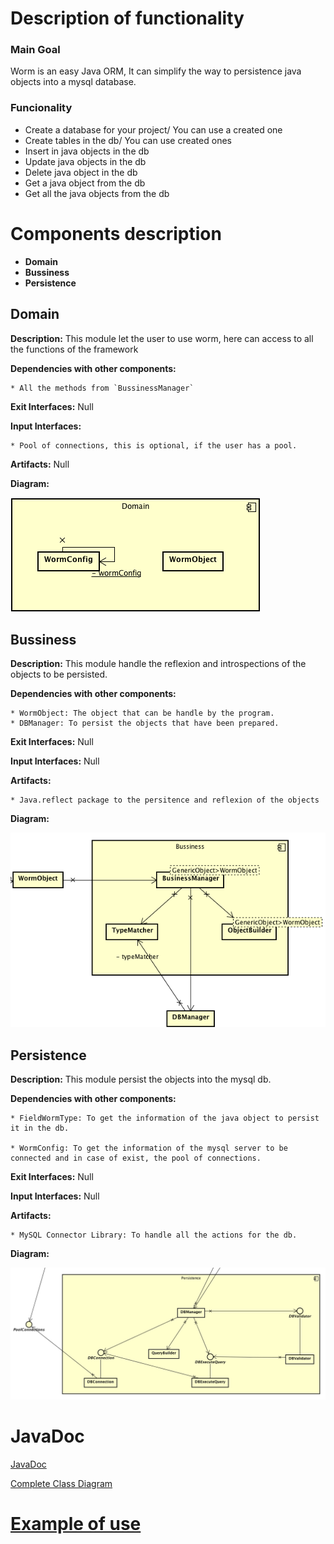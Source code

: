 # Description of functionality

### Main Goal
Worm is an easy Java ORM, It can simplify the way to persistence java objects into a mysql database.

### Funcionality
* Create a database for your project/ You can use a created one
* Create tables in the db/ You can use created ones
* Insert in java objects in the db
* Update java objects in the db
* Delete java object in the db
* Get a java object from the db
* Get all the java objects from the db

# Components description

* **Domain**
* **Bussiness**
* **Persistence**

## Domain

**Description:** This module let the user to use worm, here can access to all the functions of the framework 

**Dependencies with other components:**
    
    * All the methods from `BussinessManager`

**Exit Interfaces:** Null

**Input Interfaces:** 

    * Pool of connections, this is optional, if the user has a pool.

**Artifacts:** Null

**Diagram:**

![Domain-diagram](diagrams/Domain.png)

## Bussiness

**Description:** This module handle the reflexion and introspections of the objects to be persisted.

**Dependencies with other components:** 

    * WormObject: The object that can be handle by the program.
    * DBManager: To persist the objects that have been prepared.

**Exit Interfaces:** Null

**Input Interfaces:** Null

**Artifacts:** 
    
    * Java.reflect package to the persitence and reflexion of the objects

**Diagram:**

![Bussiness-diagram](diagrams/Bussiness.png)

## Persistence

**Description:** This module persist the objects into the mysql db.

**Dependencies with other components:** 
    
    * FieldWormType: To get the information of the java object to persist it in the db.

    * WormConfig: To get the information of the mysql server to be connected and in case of exist, the pool of connections.

**Exit Interfaces:** Null

**Input Interfaces:** Null

**Artifacts:** 
    
    * MySQL Connector Library: To handle all the actions for the db.

**Diagram:**

![Persistence-diagram](diagrams/Persistence.png)

# JavaDoc

[JavaDoc](#)

[Complete Class Diagram](diagrams/Class-diagram.png)

# [Example of use](Example.md)